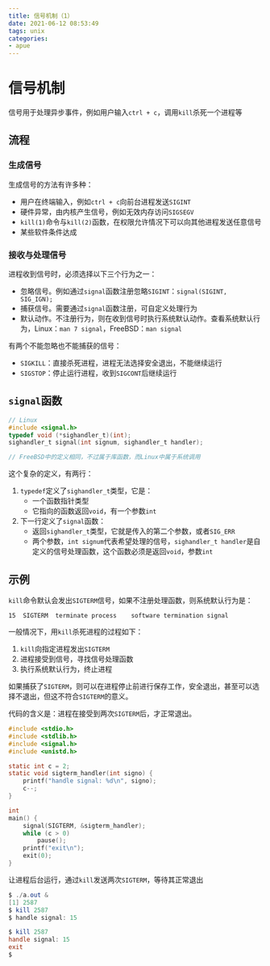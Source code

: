 ```yaml
---
title: 信号机制（1）
date: 2021-06-12 08:53:49
tags: unix
categories:
- apue
---
```

# 信号机制
信号用于处理异步事件，例如用户输入`ctrl + c`，调用`kill`杀死一个进程等

## 流程

### 生成信号
生成信号的方法有许多种：
- 用户在终端输入，例如`ctrl + c`向前台进程发送`SIGINT`
- 硬件异常，由内核产生信号，例如无效内存访问`SIGSEGV`
- `kill(1)`命令与`kill(2)`函数，在权限允许情况下可以向其他进程发送任意信号
- 某些软件条件达成

### 接收与处理信号
进程收到信号时，必须选择以下三个行为之一：
- 忽略信号。例如通过`signal`函数注册忽略`SIGINT`：`signal(SIGINT, SIG_IGN);`
- 捕获信号。需要通过`signal`函数注册，可自定义处理行为
- 默认动作。不注册行为，则在收到信号时执行系统默认动作。查看系统默认行为，Linux：`man 7 signal`，FreeBSD：`man signal`

有两个不能忽略也不能捕获的信号：
- `SIGKILL`：直接杀死进程，进程无法选择安全退出，不能继续运行
- `SIGSTOP`：停止运行进程，收到`SIGCONT`后继续运行

## `signal`函数
```c
// Linux
#include <signal.h>
typedef void (*sighandler_t)(int);
sighandler_t signal(int signum, sighandler_t handler);

// FreeBSD中的定义相同，不过属于库函数，而Linux中属于系统调用
```
这个复杂的定义，有两行：
1. `typedef`定义了`sighandler_t`类型，它是：
    - 一个函数指针类型
    - 它指向的函数返回`void`，有一个参数`int`
2. 下一行定义了`signal`函数：
    - 返回`sighandler_t`类型，它就是传入的第二个参数，或者`SIG_ERR`
    - 两个参数，`int signum`代表希望处理的信号，`sighandler_t handler`是自定义的信号处理函数，这个函数必须是返回`void`，参数`int`

## 示例
`kill`命令默认会发出`SIGTERM`信号，如果不注册处理函数，则系统默认行为是：
```
15  SIGTERM  terminate process    software termination signal
```

一般情况下，用`kill`杀死进程的过程如下：
1. `kill`向指定进程发出`SIGTERM`
2. 进程接受到信号，寻找信号处理函数
3. 执行系统默认行为，终止进程

如果捕获了`SIGTERM`，则可以在进程停止前进行保存工作，安全退出，甚至可以选择不退出，但这不符合`SIGTERM`的意义。

代码的含义是：进程在接受到两次`SIGTERM`后，才正常退出。
```c
#include <stdio.h>
#include <stdlib.h>
#include <signal.h>
#include <unistd.h>

static int c = 2;
static void sigterm_handler(int signo) {
    printf("handle signal: %d\n", signo);
    c--;
}

int
main() {
    signal(SIGTERM, &sigterm_handler);
    while (c > 0)
        pause();
    printf("exit\n");
    exit(0);
}
```
让进程后台运行，通过`kill`发送两次`SIGTERM`，等待其正常退出
```powershell
$ ./a.out &
[1] 2587
$ kill 2587
$ handle signal: 15

$ kill 2587
handle signal: 15
exit
$
```

